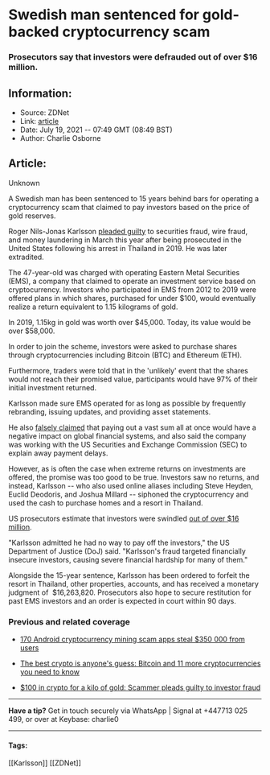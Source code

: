 # Swedish man sentenced for gold-backed cryptocurrency scam
### Prosecutors say that investors were defrauded out of over $16 million.

## Information:
+ Source: ZDNet
+ Link: [article](https://www.zdnet.com/article/swedish-man-sentenced-for-gold-backed-cryptocurrency-scam/)
+ Date: July 19, 2021 -- 07:49 GMT (08:49 BST)
+ Author: Charlie Osborne


## Article:
Unknown

A Swedish man has been sentenced to 15 years behind bars for operating a cryptocurrency scam that claimed to pay investors based on the price of gold reserves.  


Roger Nils-Jonas Karlsson [pleaded guilty](https://www.zdnet.com/article/100-in-crypto-for-a-kilo-of-gold-scammer-pleads-guilty-to-investor-fraud/) to securities fraud, wire fraud, and money laundering in March this year after being prosecuted in the United States following his arrest in Thailand in 2019. He was later extradited.

The 47-year-old was charged with operating Eastern Metal Securities (EMS), a company that claimed to operate an investment service based on cryptocurrency. Investors who participated in EMS from 2012 to 2019 were offered plans in which shares, purchased for under $100, would eventually realize a return equivalent to 1.15 kilograms of gold.

In 2019, 1.15kg in gold was worth over $45,000. Today, its value would be over $58,000.  

In order to join the scheme, investors were asked to purchase shares through cryptocurrencies including Bitcoin (BTC) and Ethereum (ETH).  

Furthermore, traders were told that in the 'unlikely' event that the shares would not reach their promised value, participants would have 97% of their initial investment returned.  

Karlsson made sure EMS operated for as long as possible by frequently rebranding, issuing updates, and providing asset statements.  






He also [falsely claimed](https://www.justice.gov/usao-ndca/united-states-vs-roger-karlsson-and-eastern-metal-securities) that paying out a vast sum all at once would have a negative impact on global financial systems, and also said the company was working with the US Securities and Exchange Commission (SEC) to explain away payment delays.  

However, as is often the case when extreme returns on investments are offered, the promise was too good to be true. Investors saw no returns, and instead, Karlsson -- who also used online aliases including Steve Heyden, Euclid Deodoris, and Joshua Millard -- siphoned the cryptocurrency and used the cash to purchase homes and a resort in Thailand.  

US prosecutors estimate that investors were swindled [out of over $16 million](https://www.justice.gov/opa/pr/cryptocurrency-fraudster-sentenced-money-laundering-and-securities-fraud-multi-million-dollar).  

"Karlsson admitted he had no way to pay off the investors," the US Department of Justice (DoJ) said. "Karlsson's fraud targeted financially insecure investors, causing severe financial hardship for many of them." 

Alongside the 15-year sentence, Karlsson has been ordered to forfeit the resort in Thailand, other properties, accounts, and has received a monetary judgment of  $16,263,820. Prosecutors also hope to secure restitution for past EMS investors and an order is expected in court within 90 days.  

###  Previous and related coverage

* [170 Android cryptocurrency mining scam apps steal $350 000 from users](https://www.zdnet.com/article/170-android-cryptocurrency-mining-scam-apps-have-stolen-350000-from-users/)  

* [The best crypto is anyone's guess: Bitcoin and 11 more cryptocurrencies you need to know](https://www.zdnet.com/article/cryptocurrencies-you-need-to-know/)  

* [$100 in crypto for a kilo of gold: Scammer pleads guilty to investor fraud](https://www.zdnet.com/article/100-in-crypto-for-a-kilo-of-gold-scammer-pleads-guilty-to-investor-fraud/)  




---

**Have a tip?** Get in touch securely via WhatsApp | Signal at +447713 025 499, or over at Keybase: charlie0



---





#### Tags:
[[Karlsson]] [[ZDNet]]
